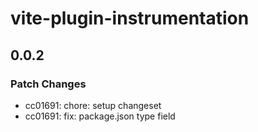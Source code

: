 # vite-plugin-instrumentation

## 0.0.2

### Patch Changes

- cc01691: chore: setup changeset
- cc01691: fix: package.json type field

